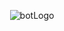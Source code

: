 <p align='center'>
  <img src='https://github.com/user-attachments/assets/fb88a5bb-2518-49db-b803-00637d51661b' alt='botLogo'>
</p>
